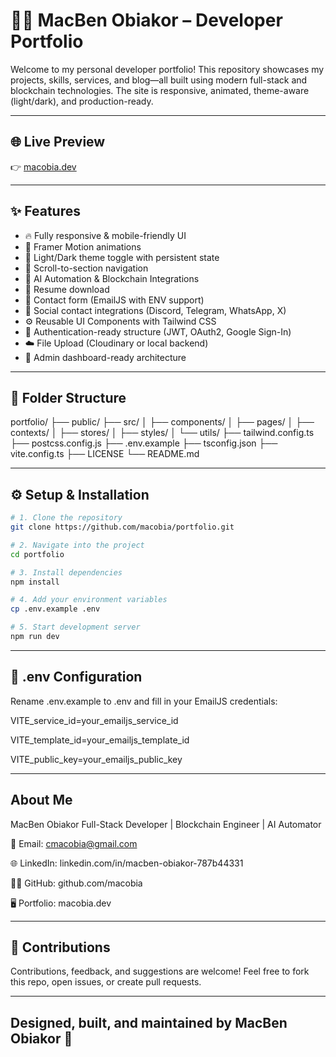 # 🧑‍💻 MacBen Obiakor – Developer Portfolio

Welcome to my personal developer portfolio! This repository showcases my projects, skills, services, and blog—all built using modern full-stack and blockchain technologies. The site is responsive, animated, theme-aware (light/dark), and production-ready.

---

## 🌐 Live Preview

👉 [macobia.dev](https://your-live-site-url.com)

---

## ✨ Features

- 🔥 Fully responsive & mobile-friendly UI
- 🎨 Framer Motion animations
- 🌙 Light/Dark theme toggle with persistent state
- 🔗 Scroll-to-section navigation
- 🧠 AI Automation & Blockchain Integrations
- 📂 Resume download
- 📧 Contact form (EmailJS with ENV support)
- 📱 Social contact integrations (Discord, Telegram, WhatsApp, X)
- ⚙️ Reusable UI Components with Tailwind CSS
- 🔐 Authentication-ready structure (JWT, OAuth2, Google Sign-In)
- ☁️ File Upload (Cloudinary or local backend)
- 🧩 Admin dashboard-ready architecture

---

## 📂 Folder Structure
portfolio/
├── public/
├── src/
│ ├── components/
│ ├── pages/
│ ├── contexts/
│ ├── stores/
│ ├── styles/
│ └── utils/
├── tailwind.config.ts
├── postcss.config.js
├── .env.example
├── tsconfig.json
├── vite.config.ts
├── LICENSE
└── README.md

---

## ⚙️ Setup & Installation

```bash
# 1. Clone the repository
git clone https://github.com/macobia/portfolio.git

# 2. Navigate into the project
cd portfolio

# 3. Install dependencies
npm install

# 4. Add your environment variables
cp .env.example .env

# 5. Start development server
npm run dev

```
---
## 📄 .env Configuration
Rename .env.example to .env and fill in your EmailJS credentials:

VITE_service_id=your_emailjs_service_id

VITE_template_id=your_emailjs_template_id

VITE_public_key=your_emailjs_public_key

---
## About Me
MacBen Obiakor
Full-Stack Developer | Blockchain Engineer | AI Automator

📧 Email: cmacobia@gmail.com

🌐 LinkedIn: linkedin.com/in/macben-obiakor-787b44331

🧑‍💻 GitHub: github.com/macobia

🖥️ Portfolio: macobia.dev

---
##  🙌 Contributions
Contributions, feedback, and suggestions are welcome! Feel free to fork this repo, open issues, or create pull requests.

---
## Designed, built, and maintained by MacBen Obiakor 🌟